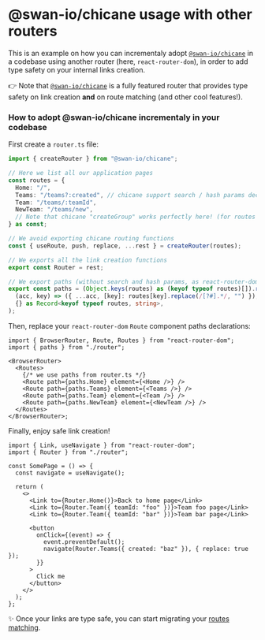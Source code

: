 # @swan-io/chicane usage with other routers

This is an example on how you can incrementaly adopt [`@swan-io/chicane`](https://github.com/swan-io/chicane) in a codebase using another router (here, `react-router-dom`), in order to add type safety on your internal links creation.

👉 Note that [`@swan-io/chicane`](https://github.com/swan-io/chicane) is a fully featured router that provides type safety on link creation **and** on route matching (and other cool features!).

### How to adopt @swan-io/chicane incrementaly in your codebase

First create a `router.ts` file:

```ts
import { createRouter } from "@swan-io/chicane";

// Here we list all our application pages
const routes = {
  Home: "/",
  Teams: "/teams?:created", // chicane support search / hash params declaration
  Team: "/teams/:teamId",
  NewTeam: "/teams/new",
  // Note that chicane "createGroup" works perfectly here! (for routes nesting)
} as const;

// We avoid exporting chicane routing functions
const { useRoute, push, replace, ...rest } = createRouter(routes);

// We exports all the link creation functions
export const Router = rest;

// We export paths (without search and hash params, as react-router-dom doesn't support them)
export const paths = (Object.keys(routes) as (keyof typeof routes)[]).reduce(
  (acc, key) => ({ ...acc, [key]: routes[key].replace(/[?#].*/, "") }),
  {} as Record<keyof typeof routes, string>,
);
```

Then, replace your `react-router-dom` `Route` component paths declarations:

```tsx
import { BrowserRouter, Route, Routes } from "react-router-dom";
import { paths } from "./router";

<BrowserRouter>
  <Routes>
    {/* we use paths from router.ts */}
    <Route path={paths.Home} element={<Home />} />
    <Route path={paths.Teams} element={<Teams />} />
    <Route path={paths.Team} element={<Team />} />
    <Route path={paths.NewTeam} element={<NewTeam />} />
  </Routes>
</BrowserRouter>;
```

Finally, enjoy safe link creation!

```tsx
import { Link, useNavigate } from "react-router-dom";
import { Router } from "./router";

const SomePage = () => {
  const navigate = useNavigate();

  return (
    <>
      <Link to={Router.Home()}>Back to home page</Link>
      <Link to={Router.Team({ teamId: "foo" })}>Team foo page</Link>
      <Link to={Router.Team({ teamId: "bar" })}>Team bar page</Link>

      <button
        onClick={(event) => {
          event.preventDefault();
          navigate(Router.Teams({ created: "baz" }), { replace: true });
        }}
      >
        Click me
      </button>
    </>
  );
};
```

✨ Once your links are type safe, you can start migrating your [routes matching](https://swan-io.github.io/chicane/matching-some-routes).
